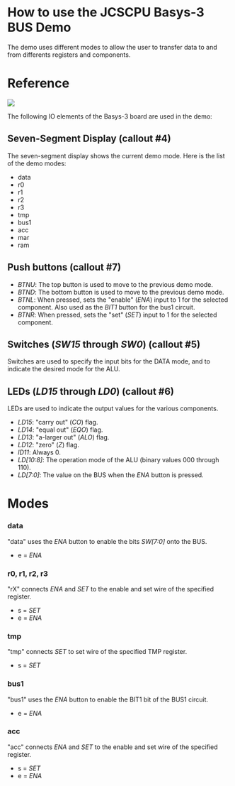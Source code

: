 # How to use the JCSCPU Basys-3 BUS Demo

The demo uses different modes to allow the user to transfer data to and from differents registers and components. 

# Reference

![](https://reference.digilentinc.com/_media/basys3_hardware_walkaround.png)

The following IO elements of the Basys-3 board are used in the demo:

## Seven-Segment Display (callout #4)
The seven-segment display shows the current demo mode. Here is the list of the demo modes:
* data
* r0
* r1
* r2
* r3
* tmp
* bus1
* acc
* mar
* ram

## Push buttons (callout #7)
* _BTNU_: The top button is used to move to the previous demo mode. 
* _BTND_: The bottom button is used to move to the previous demo mode.
* _BTNL_: When pressed, sets the "enable" (_ENA_) input to 1 for the selected component. Also used as the _BIT1_ button for the bus1 circuit.
* _BTNR_: When pressed, sets the "set" (_SET_) input to 1 for the selected component.

## Switches (_SW15_ through _SW0_) (callout #5)
Switches are used to specify the input bits for the DATA mode, and to indicate the desired mode for the ALU.

## LEDs (_LD15_ through _LD0_) (callout #6)
LEDs are used to indicate the output values for the various components.
* _LD15_: "carry out" (_CO_) flag.
* _LD14_: "equal out" (_EQO_) flag.
* _LD13_: "a-larger out" (_ALO_) flag.
* _LD12_: "zero" (_Z_) flag.
* _lD11_: Always 0.
* _LD[10:8]_: The operation mode of the ALU (binary values 000 through 110).
* _LD[7:0]_: The value on the BUS when the _ENA_ button is pressed.

# Modes

### data
"data" uses the _ENA_ button to enable the bits _SW[7:0]_ onto the BUS.
* e = _ENA_

### r0, r1, r2, r3
"rX" connects _ENA_ and _SET_ to the enable and set wire of the specified register.
* s = _SET_
* e = _ENA_

### tmp
"tmp" connects _SET_ to set wire of the specified TMP register.
* s = _SET_

### bus1
"bus1" uses the _ENA_ button to enable the BIT1 bit of the BUS1 circuit.
* e = _ENA_

### acc
"acc" connects _ENA_ and _SET_ to the enable and set wire of the specified register.
* s = _SET_
* e = _ENA_
